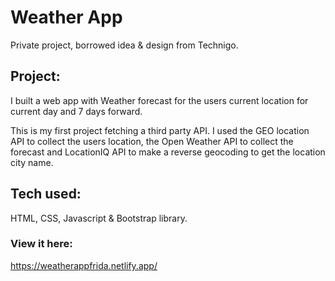 # Weather App
Private project, borrowed idea & design from Technigo.

## Project: 
I built a web app with Weather forecast for the users current location for current day and 7 days forward.

This is my first project fetching a third party API. I used the GEO location API to collect the users location, the Open Weather API to collect the forecast and LocationIQ API to make a reverse geocoding to get the location city name.

## Tech used: 
HTML, CSS, Javascript & Bootstrap library.

### View it here: 
https://weatherappfrida.netlify.app/
